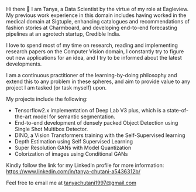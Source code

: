 Hi there 👋  I am Tanya, a Data Scientist by the virtue of my role at Eagleview. My previous work experience in this domain includes having worked in the medical domain at Sigtuple, enhancing catalogues and recommendations of fashion stories at Charmboard, and developing end-to-end forecasting pipelines at an agrotech startup, Credible India.

I love to spend most of my time on research, reading and implementing research papers on the Computer Vision domain, I constantly try to figure out new applications for an idea, and I try to be informed about the latest developments.

I am a continuous practitioner of the learning-by-doing philosophy and extend this to any problem in these spheres, and aim to provide value to any project I am tasked (or task myself) upon.

My projects include the following:
- Tensorflow2.x implementation of Deep Lab V3 plus, which is a state-of-the-art model for semantic segmentation.
- End-to-end development of densely packed Object Detection using Single Shot Multibox Detector.
- DINO, a Vision Transformers training with the Self-Supervised learning
- Depth Estimation using Self Supervised Learning
- Super Resolution GANs with Model Quantization
- Colorization of images using Conditional GANs

Kindly follow the link for my LinkedIn profile for more information:
https://www.linkedin.com/in/tanya-chutani-a5436312b/

Feel free to email me at tanyachutani1997@gmail.com

<!--
**TanyaChutani/TanyaChutani** is a ✨ _special_ ✨ repository because its `README.md` (this file) appears on your GitHub profile.

Here are some ideas to get you started:

- 🔭 I’m currently working on ...
- 🌱 I’m currently learning ...
- 👯 I’m looking to collaborate on ...
- 🤔 I’m looking for help with ...
- 💬 Ask me about ...
- 📫 How to reach me: ...
- 😄 Pronouns: ...
- ⚡ Fun fact: ...
-->
